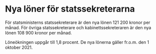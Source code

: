 # Nya löner för statssekreterarna

För statsministerns statssekreterare är den nya lönen 121 200 kronor per månad. För övriga statssekreterare och kabinettssekreteraren är den nya lönen 108 900 kronor per månad.

Löneökningen uppgår till 1,8 procent. De nya lönerna gäller fr.o.m. den 1 oktober 2021.
